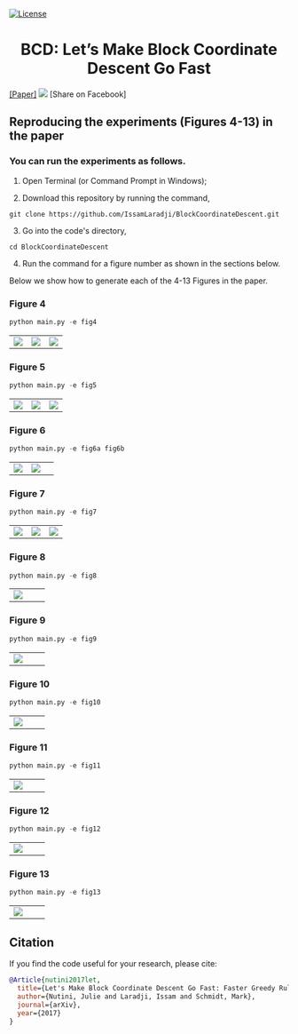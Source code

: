 
[![License](https://img.shields.io/badge/License-Apache%202.0-blue.svg)](https://opensource.org/licenses/Apache-2.0)

<h1 align="center">BCD: Let’s Make Block Coordinate Descent Go Fast</h1>


[[Paper]](https://arxiv.org/pdf/1712.08859.pdf)  [![](https://img.shields.io/twitter/url/http/shields.io.svg?style=social)](https://twitter.com/intent/tweet?text=Check%20out%20LooC!%20%E2%9C%A8%20An%20Localize,%20Overlapping%20Objects%20with%20count%20any%20Supervision%20E2%9C%A8%20https://github.com/ElementAI/looc%20%F0%9F%A4%97) [Share on Facebook]




Reproducing the experiments (Figures 4-13) in the paper
-------------------------------------------------------

### You can run the experiments as follows.

1. Open Terminal (or Command Prompt in Windows);

2. Download this repository by running the command,
```
git clone https://github.com/IssamLaradji/BlockCoordinateDescent.git
```

3. Go into the code's directory,
```
cd BlockCoordinateDescent
```

4. Run the command for a figure number as shown in the sections below.

Below we show how to generate each of the 4-13 Figures in the paper.

###  Figure 4


```python
python main.py -e fig4
```



|         |            |   |
| ------------- |:-------------:| -----:|
| ![](Figures/png_subplots/fig4/0_0.png)     | ![](Figures/png_subplots/fig4/1_0.png) | ![](Figures/png_subplots/fig4/2_0.png) |

### Figure 5


```python
python main.py -e fig5
```



|         |            |   |
| ------------- |:-------------:| -----:|
| ![](Figures/png_subplots/fig5/0_0.png)     | ![](Figures/png_subplots/fig5/1_0.png) | ![](Figures/png_subplots/fig5/2_0.png) |

### Figure 6


```python
python main.py -e fig6a fig6b
```



|         |            |   |
| ------------- |:-------------:| -----:|
| ![](Figures/png_plots/fig6a.png)     | ![](Figures/png_plots/fig6b.png) 

### Figure 7


```python
python main.py -e fig7
```


|         |            |   |
| ------------- |:-------------:| -----:|
| ![](Figures/png_subplots/fig7/0_0.png)     | ![](Figures/png_subplots/fig7/0_1.png) | ![](Figures/png_subplots/fig7/0_2.png) |


### Figure 8


```python
python main.py -e fig8
```


|         |            |   |
| ------------- |:-------------:| -----:|
| ![](Figures/png_plots/fig8.png)


### Figure 9


```python
python main.py -e fig9
```


|         |            |   |
| ------------- |:-------------:| -----:|
| ![](Figures/png_plots/fig9.png)


### Figure 10



```python
python main.py -e fig10
```


|         |            |   |
| ------------- |:-------------:| -----:|
| ![](Figures/png_plots/fig10.png)

### Figure 11



```python
python main.py -e fig11
```


|         |            |   |
| ------------- |:-------------:| -----:|
| ![](Figures/png_plots/fig11.png)


### Figure 12



```python
python main.py -e fig12
```


|         |            |   |
| ------------- |:-------------:| -----:|
| ![](Figures/png_plots/fig12.png)

### Figure 13


```python
python main.py -e fig13
```


|         |            |   |
| ------------- |:-------------:| -----:|
| ![](Figures/png_plots/fig13.png)


## Citation 
If you find the code useful for your research, please cite:

```bibtex
@Article{nutini2017let,
  title={Let's Make Block Coordinate Descent Go Fast: Faster Greedy Rules, Message-Passing, Active-Set Complexity, and Superlinear Convergence},
  author={Nutini, Julie and Laradji, Issam and Schmidt, Mark},
  journal={arXiv},
  year={2017}
}
```
